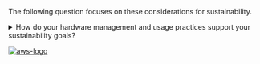 The following question focuses on these considerations for sustainability.

<details>
<summary>How do your hardware management and usage practices support your sustainability goals?</summary>
<p>
Look for opportunities to reduce workload sustainability impacts by making changes to your hardware management practices. Minimize the amount of hardware needed to provision and deploy, and select the most efficient hardware for your individual workload.
</p>
</details>

<a href="https://docs.aws.amazon.com/wellarchitected/latest/framework/sus-hardware-patterns.html">![aws-logo](https://img.shields.io/badge/Amazon_AWS-FF9900?style=for-the-badge&logo=amazonaws&logoColor=white)</a>